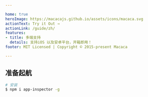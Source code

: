```yaml
---

home: true
heroImage: https://macacajs.github.io/assets/icons/macaca.svg
actionText: Try it Out →
actionLink: /guide/zh/
features:
- title: 多端支持
  details: 支持iOS 以及安卓平台，开箱即用！
footer: MIT Licensed | Copyright © 2015-present Macaca

---
```


## 准备起航

```bash
# 安装
$ npm i app-inspector -g
```
